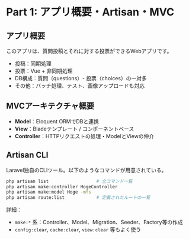 # Part 1: アプリ概要・Artisan・MVC

## アプリ概要

このアプリは、質問投稿とそれに対する投票ができるWebアプリです。
- 投稿：同期処理
- 投票：Vue + 非同期処理
- DB構成：質問（questions）- 投票（choices）の一対多
- その他：バッチ処理、テスト、画像アップロードも対応

## MVCアーキテクチャ概要

- **Model**：Eloquent ORMでDBと連携
- **View**：Bladeテンプレート / コンポーネントベース
- **Controller**：HTTPリクエストの処理・ModelとViewの仲介

## Artisan CLI

Laravel独自のCLIツール。以下のようなコマンドが用意されている。

```bash
php artisan list                  # 全コマンド一覧
php artisan make:controller HogeController
php artisan make:model Hoge -mfs
php artisan route:list            # 定義されたルートの一覧
```

詳細：
- `make:*` 系：Controller、Model、Migration、Seeder、Factory等の作成
- `config:clear`, `cache:clear`, `view:clear` 等もよく使う